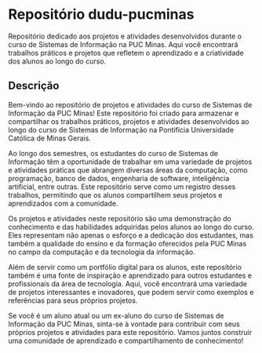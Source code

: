# Repositório dudu-pucminas

Repositório dedicado aos projetos e atividades desenvolvidos durante o curso de Sistemas de Informação na PUC Minas. Aqui você encontrará trabalhos práticos e projetos que refletem o aprendizado e a criatividade dos alunos ao longo do curso.

## Descrição
Bem-vindo ao repositório de projetos e atividades do curso de Sistemas de Informação da PUC Minas! Este repositório foi criado para armazenar e compartilhar os trabalhos práticos, projetos e atividades desenvolvidos ao longo do curso de Sistemas de Informação na Pontifícia Universidade Católica de Minas Gerais.

Ao longo dos semestres, os estudantes do curso de Sistemas de Informação têm a oportunidade de trabalhar em uma variedade de projetos e atividades práticas que abrangem diversas áreas da computação, como programação, banco de dados, engenharia de software, inteligência artificial, entre outras. Este repositório serve como um registro desses trabalhos, permitindo que os alunos compartilhem seus projetos e aprendizados com a comunidade.

Os projetos e atividades neste repositório são uma demonstração do conhecimento e das habilidades adquiridas pelos alunos ao longo do curso. Eles representam não apenas o esforço e a dedicação dos estudantes, mas também a qualidade do ensino e da formação oferecidos pela PUC Minas no campo da computação e da tecnologia da informação.

Além de servir como um portfólio digital para os alunos, este repositório também é uma fonte de inspiração e aprendizado para outros estudantes e profissionais da área de tecnologia. Aqui, você encontrará uma variedade de projetos interessantes e inovadores, que podem servir como exemplos e referências para seus próprios projetos.

Se você é um aluno atual ou um ex-aluno do curso de Sistemas de Informação da PUC Minas, sinta-se à vontade para contribuir com seus próprios projetos e atividades para este repositório. Vamos juntos construir uma comunidade de aprendizado e compartilhamento de conhecimento!
